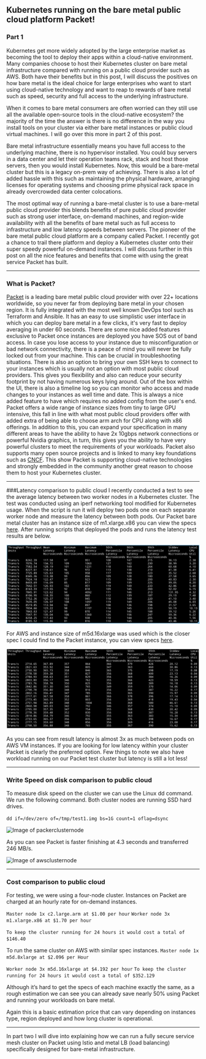 ## Kubernetes running on the bare metal public cloud platform Packet!

### Part 1
Kubernetes get more widely adopted by the large enterprise market as becoming the tool to deploy their apps within a cloud-native environment. Many companies choose to host their Kubernetes cluster on bare metal infrastructure compared with running on a public cloud provider such as AWS. Both have their benefits but in this post, I will discuss the positives on how bare metal is the ideal choice for large enterprises who want to start using cloud-native technology and want to reap to rewards of bare metal such as speed, security and full access to the underlying infrastructure.

When it comes to bare metal consumers are often worried can they still use all the available open-source tools in the cloud-native ecosystem? the majority of the time the answer is there is no difference in the way you install tools on your cluster via either bare metal instances or public cloud virtual machines. I will go over this more in part 2 of this post.

Bare metal infrastructure essentially means you have full access to the underlying machine, there is no hypervisor installed. You could buy servers in a data center and let their operation teams rack, stack and host those servers, then you would install Kubernetes. Now, this would be a bare-metal cluster but this is a legacy on-prem way of achieving. There is also a lot of added hassle with this such as maintaining the physical hardware, arranging licenses for operating systems and choosing prime physical rack space in already overcrowded data center colocations.

The most optimal way of running a bare-metal cluster is to use a bare-metal public cloud provider this blends benefits of pure public cloud provider such as strong user interface, on-demand machines, and region-wide availability with all the benefits of bare metal such as full access to infrastructure and low latency speeds between servers.
The pioneer of the bare metal public cloud platform are a company called Packet.
I recently got a chance to trail there platform and deploy a Kubernetes cluster onto their super speedy powerful on-demand instances. I will discuss further in this post on all the nice features and benefits that come with using the great service Packet has built.

---

### What is Packet?
[Packet](https://www.packet.com/) is a leading bare metal public cloud provider with over 22+ locations worldwide, so you never far from deploying bare metal in your chosen region. It is fully integrated with the most well known DevOps tool such as Terraform and Ansible. It has an easy to use simplistic user interface in which you can deploy bare metal in a few clicks, it's very fast to deploy averaging in under 60 seconds. There are some nice added features exclusive to Packet once instances are deployed you have SOS out of band access. In case you lose access to your instance due to misconfiguration or bad network connectivity, there is a peace of mind you will never be fully locked out from your machine. This can be crucial in troubleshooting situations.
There is also an option to bring your own SSH keys to connect to your instances which is usually not an option with most public cloud providers. This gives you flexibility and also can reduce your security footprint by not having numerous keys lying around.
Out of the box within the UI, there is also a timeline log so you can monitor who access and made changes to your instances as well time and date. This is always a nice added feature to have which requires no added config from the user's end.
Packet offers a wide range of instance sizes from tiny to large GPU intensive, this fall in line with what most public cloud providers offer with added extra of being able to choose arm arch for CPU along with x86 offerings. In addition to this, you can expand your specification in many different areas to have the ability to have 2x 10gbps network connections or powerful Nvidia graphics, in turn, this gives you the ability to have very powerful clusters to meet the requirements of your workloads.
Packet also supports many open source projects and is linked to many key foundations such as [CNCF](https://www.cncf.io/). This show Packet is supporting cloud-native technologies and strongly embedded in the community another great reason to choose them to host your Kubernetes cluster.

---

###Latency comparison to public cloud
I recently conducted a test to see the average latency between two worker nodes in a Kubernetes cluster. The test was conducted using an iperf networking tool modified for Kubernetes usage. When the script is run it will deploy two pods one on each separate worker node and measure the latency between both pods.
Our Packet bare metal cluster has an instance size of m1.xlarge.x86 you can view the specs [here](https://www.packet.com/cloud/servers/m1-xlarge/). 
After running scripts that deployed the pods and runs the latency test results are below.

![Image of packetlate](/images/bare-metal/packetlate.png)

For AWS and instance size of m5d.16xlarge was used which is the closer spec I could find to the Packet instance, you can view specs [here](https://aws.amazon.com/ec2/instance-types/).

![Image of awslate](/images/bare-metal/awslate.png)

As you can see from result latency is almost 3x as much between pods on AWS VM instances. If you are looking for low latency within your cluster Packet is clearly the preferred option. Few things to note we also have workload running on our Packet test cluster but latency is still a lot less!

---


### Write Speed on disk comparison to public cloud
To measure disk speed on the cluster we can use the Linux dd command. We run the following command. Both cluster nodes are running SSD hard drives.

```dd if=/dev/zero of=/tmp/test1.img bs=1G count=1 oflag=dsync```

![Image of packerclusternode](/images/bare-metal/packetclusternode.png)

As you can see Packet is faster finishing at 4.3 seconds and transferred 246 MB/s.

![Image of awsclusternode](/images/bare-metal/awsclusternode.png)

---

### Cost comparison to public cloud
For testing, we were using a four-node cluster. Instances on Packet are charged at an hourly rate for on-demand instances.

```Master node 1x c2.large.arm at $1.00 per hour```
```Worker node 3x m1.xlarge.x86 at $1.70 per hour```

```To keep the cluster running for 24 hours it would cost a total of $146.40```

To run the same cluster on AWS with similar spec instances.
```Master node 1x m5d.8xlarge at $2.096 per Hour```

```Worker node 3x m5d.16xlarge at $4.192 per hour```
```To keep the cluster running for 24 hours it would cost a total of $352.129```

Although it’s hard to get the specs of each machine exactly the same, as a rough estimation we can see you can already save nearly 50% using Packet and running your workloads on bare metal.

Again this is a basic estimation price that can vary depending on instances type, region deployed and how long cluster is operational.

---

In part two I will dive into explaining how we can run a fully secure service mesh cluster on Packet using Istio and metal LB (load balancing) specifically designed for bare-metal infrastructure.
